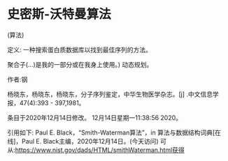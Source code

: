 # 史密斯-沃特曼算法


(算法)



定义:
一种搜索蛋白质数据库以找到最佳序列的方法。



聚合子(…)是我的一部分或在我身上使用。)
动态规划。


作者:钢


杨晓东，杨晓东，杨晓东，分子序列鉴定，中华生物医学杂志。[j] .中文信息学报，47(4):393 - 397,1981。








条目于2020年12月14日修改。
12月14日星期一11:38:56 2020。



引用如下:
Paul E. Black，“Smith-Waterman算法”，in
算法与数据结构词典[在线]，Paul E. Black主编，2020年12月14日。(今天访问)
可从:https://www.nist.gov/dads/HTML/smithWaterman.html获得